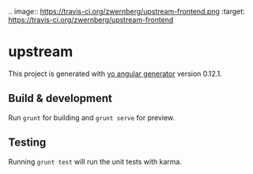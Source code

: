 .. image:: https://travis-ci.org/zwernberg/upstream-frontend.png
    :target: https://travis-ci.org/zwernberg/upstream-frontend
# upstream

This project is generated with [yo angular generator](https://github.com/yeoman/generator-angular)
version 0.12.1.

## Build & development

Run `grunt` for building and `grunt serve` for preview.

## Testing

Running `grunt test` will run the unit tests with karma.

